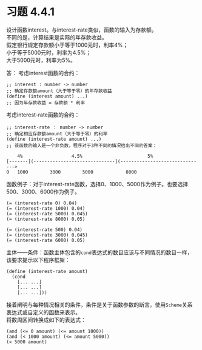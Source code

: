 # 习题 4.4.1
设计函数interest。与interest-rate类似，函数的输入为存款额。  
不同的是，计算结果是实际的年存款收益。  
假定银行规定存款额小于等于1000元时，利率4%；  
小于等于5000元时，利率为4.5%；  
大于5000元时，利率为5%。    

答：
考虑interest函数的合约：
```
;; interest : number -> number
;; 确定存款额amount（大于等于零）的年存款收益
(define (interest amount) ...)
;; 因为年存款收益 = 存款额 * 利率
```
考虑interest-rate函数的合约：
```
;; interest-rate ： number -> number
;; 确定相应存款额amount（大于等于零）的利率
(define (interest-rate amount) ...)
;; 该函数的输入是一个非负数，程序对于3种不同的情况给出不同的答案：

    4%                  4.5%                        5%
[-------](------------------------------](------------------------------->
0	1000		3000		5000			8000

```
函数例子：对于interest-rate函数，选择0、1000、5000作为例子。也要选择500、3000、6000作为例子。
```
(= (interest-rate 0) 0.04)
(= (interest-rate 1000) 0.04)
(= (interest-rate 5000) 0.045)
(= (interest-rate 8000) 0.05)

(= (interest-rate 500) 0.04)
(= (interest-rate 3000) 0.045)
(= (interest-rate 6000) 0.05)
```
主体——条件：函数主体包含的`cond`表达式的数目应该与不同情况的数目一样，该要求提示以下程序框架：
```
(define (interest-rate amount)
  (cond
    [... ...]
    [... ...]
    [... ...]))
```
接着阐明与每种情况相关的条件，条件是关于函数参数的断言，使用`Scheme`关系表达式或自定义的函数来表示。  
将数周区间转换成如下的表达式：
```
(and (<= 0 amount) (<= amount 1000))
(and (< 1000 amount) (<= amount 5000))
(< 5000 amount)
```

